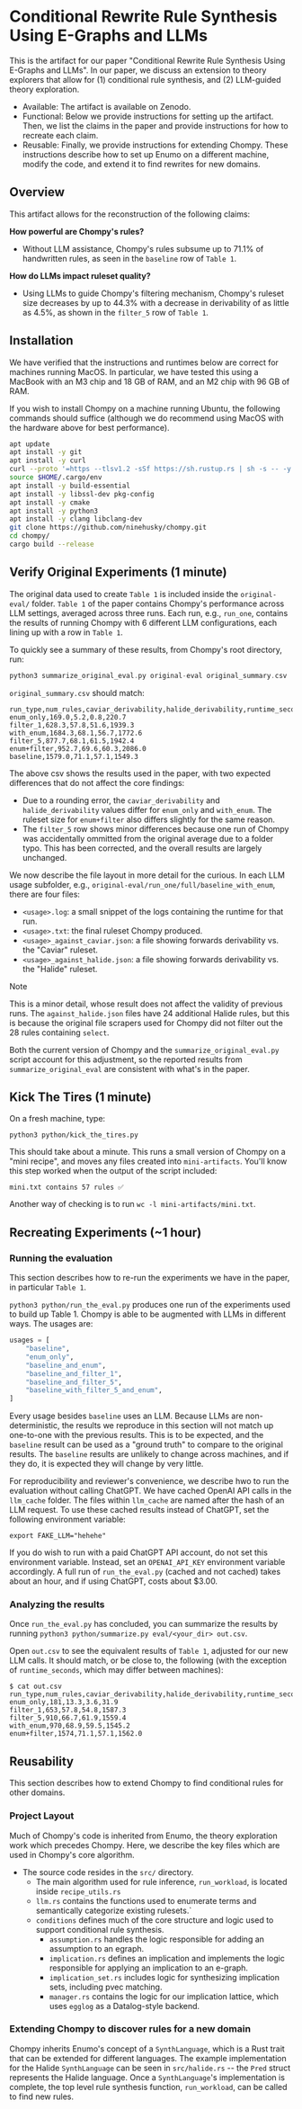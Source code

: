 # Conditional Rewrite Rule Synthesis Using E-Graphs and LLMs

This is the artifact for our paper "Conditional Rewrite Rule Synthesis Using E-Graphs and LLMs".
In our paper, we discuss an extension to theory explorers that allow for (1) conditional
rule synthesis, and (2) LLM-guided theory exploration.

- Available: The artifact is available on Zenodo.
- Functional: Below we provide instructions for setting up the artifact. Then, we list the claims
  in the paper and provide instructions for how to recreate each claim.
- Reusable: Finally, we provide instructions for extending Chompy. These instructions describe
  how to set up Enumo on a different machine, modify the code, and extend it to
  find rewrites for new domains.
  

## Overview

This artifact allows for the reconstruction of the following claims:

**How powerful are Chompy's rules?** 
- Without LLM assistance, Chompy's rules subsume up to 71.1% of handwritten rules, as seen in the
  `baseline` row of `Table 1`.

**How do LLMs impact ruleset quality?** 
- Using LLMs to guide Chompy's filtering mechanism, Chompy's ruleset size decreases by up to
  44.3%
  with a decrease in derivability of as little as 4.5%, as shown in the `filter_5` row of `Table 1`.
  
  
## Installation

We have verified that the instructions and runtimes below are correct for machines
running MacOS. In particular, we have tested this using a MacBook with an M3 chip and 18 GB
of RAM, and an M2 chip with 96 GB of RAM.

If you wish to install Chompy on a machine running Ubuntu, the following commands should suffice
(although we do recommend using MacOS with the hardware above for best performance).


``` bash
apt update
apt install -y git
apt install -y curl
curl --proto '=https --tlsv1.2 -sSf https://sh.rustup.rs | sh -s -- -y'
source $HOME/.cargo/env
apt install -y build-essential
apt install -y libssl-dev pkg-config
apt install -y cmake
apt install -y python3
apt install -y clang libclang-dev
git clone https://github.com/ninehusky/chompy.git
cd chompy/
cargo build --release
```

## Verify Original Experiments (1 minute)

The original data used to create `Table 1` is included inside the `original-eval/` folder.
`Table 1` of the paper contains Chompy's performance across LLM settings, averaged
across three runs. Each run, e.g., `run_one`, contains the results of running Chompy
with 6 different LLM configurations, each lining up with a row in `Table 1`.

To quickly see a summary of these results, from
Chompy's root directory, run:

``` c
python3 summarize_original_eval.py original-eval original_summary.csv
```

`original_summary.csv` should match:

```
run_type,num_rules,caviar_derivability,halide_derivability,runtime_seconds
enum_only,169.0,5.2,0.8,220.7
filter_1,628.3,57.8,51.6,1939.3
with_enum,1684.3,68.1,56.7,1772.6
filter_5,877.7,68.1,61.5,1942.4
enum+filter,952.7,69.6,60.3,2086.0
baseline,1579.0,71.1,57.1,1549.3
```


The above csv shows the results used in the paper,
with two expected differences that do not affect the core findings:
-  Due to a rounding error, the `caviar_derivability` and `halide_derivability`
   values differ for `enum_only` and `with_enum`.
   The ruleset size for `enum+filter` also differs slightly for the same reason.
 - The `filter_5` row shows minor differences because one run of Chompy was accidentally
   ommitted from the original average due to a folder typo. This has been corrected, and
   the overall results are largely unchanged.

We now describe the file layout in more detail for the curious. In each LLM usage subfolder,
e.g., `original-eval/run_one/full/baseline_with_enum`,
there are four files:

- `<usage>.log`: a small snippet of the logs containing the runtime for that run.
- `<usage>.txt`: the final ruleset Chompy produced.
- `<usage>_against_caviar.json`: a file showing forwards derivability vs. the "Caviar" ruleset.
- `<usage>_against_halide.json`: a file showing forwards derivability vs. the "Halide" ruleset.

> [!NOTE]  
> This is a minor detail, whose result does not affect the validity of previous runs.
> The `against_halide.json` files have 24 additional Halide rules, but this is
> because the original file scrapers used for Chompy did not filter out the 28
> rules containing `select`.
> 
> Both the current version of Chompy and the `summarize_original_eval.py` script
> account for this adjustment, so the reported results from `summarize_original_eval`
> are consistent with what's in the paper.

## Kick The Tires (1 minute)

On a fresh machine, type:

```
python3 python/kick_the_tires.py
```

This should take about a minute. This runs a small version of Chompy on a "mini recipe",
and moves any files created into `mini-artifacts`. You'll know this step worked when the output
of the script included:

```
mini.txt contains 57 rules ✅
```

Another way of checking is to run `wc -l mini-artifacts/mini.txt`.

## Recreating Experiments (~1 hour)

### Running the evaluation

This section describes how to re-run the experiments we have in the paper, in particular
`Table 1`.

`python3 python/run_the_eval.py` produces one run of the experiments used to build up Table 1.
Chompy is able to be augmented with LLMs in different ways. The usages are:

```py
usages = [
    "baseline",
    "enum_only",
    "baseline_and_enum",
    "baseline_and_filter_1",
    "baseline_and_filter_5",
    "baseline_with_filter_5_and_enum",
]
```

Every usage besides `baseline` uses an LLM. Because LLMs are non-deterministic,
the results we reproduce in this section will not match up one-to-one with the previous results.
This is to be expected, and the `baseline` result can be used as a "ground truth" to compare
to the original results. The `baseline` results are unlikely to change across machines,
and if they do, it is expected they will change by very little.

For reproducibility and reviewer's convenience, we describe hwo to run the evaluation
without calling ChatGPT. We have cached OpenAI API calls in the `llm_cache` folder.
The files within `llm_cache` are named after the hash of an LLM request.
To use these cached results instead of ChatGPT, set the following environment
variable:

```
export FAKE_LLM="hehehe"
```

If you do wish to run with a paid ChatGPT API account, do not set this environment variable.
Instead, set an `OPENAI_API_KEY` environment variable accordingly. A full run of
`run_the_eval.py` (cached and not cached) takes about an hour, and if using ChatGPT,
costs about $3.00.


### Analyzing the results

Once `run_the_eval.py` has concluded, you can summarize the results by running
`python3 python/summarize.py eval/<your_dir> out.csv`.

Open `out.csv` to see the equivalent results of `Table 1`, adjusted for our new LLM calls.
It should match, or be close to, the following (with the exception of `runtime_seconds`,
which may differ between machines):

```
$ cat out.csv
run_type,num_rules,caviar_derivability,halide_derivability,runtime_seconds
enum_only,181,13.3,3.6,31.9
filter_1,653,57.8,54.8,1587.3
filter_5,910,66.7,61.9,1559.4
with_enum,970,68.9,59.5,1545.2
enum+filter,1574,71.1,57.1,1562.0
```


## Reusability

This section describes how to extend Chompy to find conditional rules for other domains.

### Project Layout

Much of Chompy's code is inherited from Enumo, the theory exploration work which
precedes Chompy. Here, we describe the key files which are used in Chompy's
core algorithm.

- The source code resides in the `src/` directory.
  - The main algorithm used for rule inference, `run_workload`, is located
    inside `recipe_utils.rs`
  - `llm.rs` contains the functions used to enumerate terms and semantically
     categorize existing rulesets.`
  - `conditions` defines much of the core structure and logic used
     to support conditional rule synthesis.
    - `assumption.rs` handles the logic responsible for adding an assumption
      to an egraph.
    - `implication.rs` defines an implication and implements the logic responsible
      for applying an implication to an e-graph.
    - `implication_set.rs` includes logic for synthesizing implication sets, including
       pvec matching.
    - `manager.rs` contains the logic for our implication lattice, which uses
      `egglog` as a Datalog-style backend.
      
### Extending Chompy to discover rules for a new domain

Chompy inherits Enumo's concept of a `SynthLanguage`, which is a Rust
trait that can be extended for different languages.
The example implementation for the Halide `SynthLanguage` can be seen in
`src/halide.rs` -- the `Pred` struct represents the Halide language.
Once a `SynthLanguage`'s implementation is complete,
the top level rule synthesis function, `run_workload`, can be called
to find new rules.




